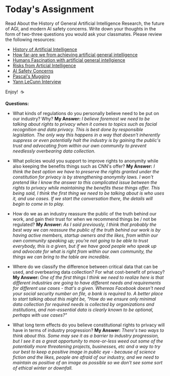 # Today's Assignment

Read About the History of General Artificial Intelligence Research, the future of AGI, and modern AI safety concerns. Write down your thoughts in the form of two-three questions you would ask your classmates. Please review the following resources:

* [History of Artificial Intelligence](http://sitn.hms.harvard.edu/flash/2017/history-artificial-intelligence/)
* [How far-are we from achieving artificial general intelligence](https://www.forbes.com/sites/cognitiveworld/2019/06/10/how-far-are-we-from-achieving-artificial-general-intelligence/#e8aa1876dc4d)
* [Humans Fascination with artificial general intellgience](https://www.informationweek.com/big-data/ai-machine-learning/humans-fascination-with-artificial-general-intelligence/a/d-id/1334885)
* [Risks from Articial Intelligence](https://www.cser.ac.uk/research/risks-from-artificial-intelligence/)
* [AI Safety Concerns](https://www.vox.com/future-perfect/2019/1/9/18174081/fhi-govai-ai-safety-american-public-worried-ai-catastrophe)
* [Pascal's Mugging](https://www.youtube.com/watch?v=JRuNA2eK7w0)
* [Yann LeCunn Interview](https://www.youtube.com/watch?v=SGSOCuByo24)

Enjoy!  :coffee:

**Questions:**
- What kinds of regulations do you personally believe need to be put on our industry? Why?
**My Answer:** *I believe foremost we need to be talking about rights to privacy when it comes to topics such as facial recognition and data privacy. This is best done by responsible legislation. The only way this happens in a way that doesn't inherently suppress or even potentially halt the industry is by gaining the public's trust and advocating from within our own community to prevent needlessly overbearing data collection.*

- What policies would you support to improve rights to anonymity while also keeping the benefits things such as CNN's offer?
**My Answer:** *I think the best option we have to preserve the rights granted under the constitution for privacy is by strengthening anonymity laws. I won't pretend like I know the answer to this complicated issue between the rights to privacy while maintaining the benefits these things offer. This being said, I think the first thing we need to be talking about is who uses it, and use cases. If we start the conversation there, the details will begin to come in to play.*

- How do we as an industry reassure the public of the truth behind our work, and gain their trust for when we recommend things be / not be regulated?
**My Answer:** *As I said previously, I think that probably the best way we can reassure the public of the truth behind our work is by having active members, startup owners and the likes, from within our own community speaking up; you're not going to be able to trust everybody, this is a given, but if we have good people who speak up and advocate for what is right from within our own community, the things we can bring to the table are incredible.*

- Where do we classify the difference between critical data that can be used, and overbearing data collection? For what cost-benefit of privacy?
**My Answer:** *One of the first things I think we need to realize here is that different industries are going to have different needs and requirements for different use cases - that's a given. Whereas Facebook doesn't need your social security number on file, a bank is required to. A better place to start talking about this might be, "How do we ensure only minimal data collection for required needs is collected by organizations and institutions, and non-essential data is clearly known to be optional, perhaps with use cases?"*

- What long term effects do you believe constitutional rights to privacy will have in terms of industry progression?
**My Answer:** *There's two ways to think about this. Some may see it as a barrier to industry progression, but I see it as a great opportunity to more-or-less weed out some of the potentially more threatening projects, businesses, etc and a way to try our best to keep a positive image in public eye - because of science fiction and the likes, people are afraid of our industry, and we need to maintain as positive of an image as possible so we don't see some sort of ethical winter or downfall.*
